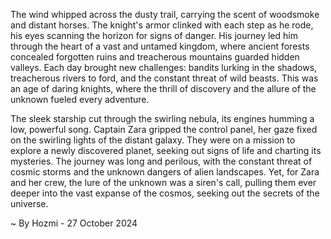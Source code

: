 
The wind whipped across the dusty trail, carrying the scent of woodsmoke and distant horses.  The knight's armor clinked with each step as he rode, his eyes scanning the horizon for signs of danger.  His journey led him through the heart of a vast and untamed kingdom, where ancient forests concealed forgotten ruins and treacherous mountains guarded hidden valleys. Each day brought new challenges: bandits lurking in the shadows, treacherous rivers to ford, and the constant threat of wild beasts.  This was an age of daring knights, where the thrill of discovery and the allure of the unknown fueled every adventure. 

The sleek starship cut through the swirling nebula, its engines humming a low, powerful song.  Captain Zara gripped the control panel, her gaze fixed on the swirling lights of the distant galaxy.  They were on a mission to explore a newly discovered planet, seeking out signs of life and charting its mysteries.  The journey was long and perilous, with the constant threat of cosmic storms and the unknown dangers of alien landscapes.  Yet, for Zara and her crew, the lure of the unknown was a siren's call, pulling them ever deeper into the vast expanse of the cosmos, seeking out the secrets of the universe. 

~ By Hozmi - 27 October 2024
